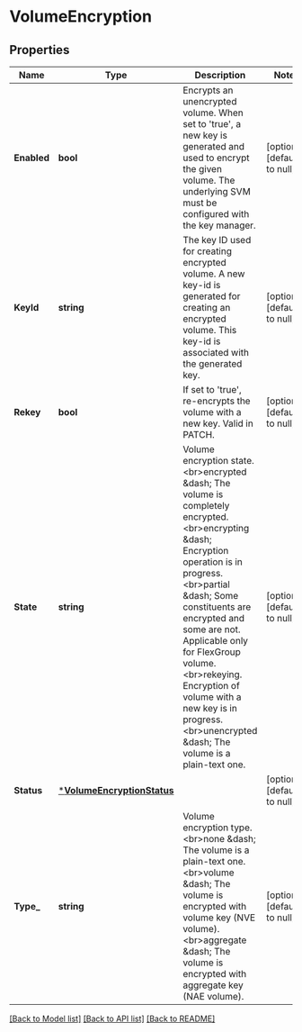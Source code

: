 # VolumeEncryption

## Properties
Name | Type | Description | Notes
------------ | ------------- | ------------- | -------------
**Enabled** | **bool** | Encrypts an unencrypted volume. When set to &#39;true&#39;, a new key is generated and used to encrypt the given volume. The underlying SVM must be configured with the key manager. | [optional] [default to null]
**KeyId** | **string** | The key ID used for creating encrypted volume. A new key-id is generated for creating an encrypted volume. This key-id is associated with the generated key. | [optional] [default to null]
**Rekey** | **bool** | If set to &#39;true&#39;, re-encrypts the volume with a new key. Valid in PATCH. | [optional] [default to null]
**State** | **string** | Volume encryption state.&lt;br&gt;encrypted &amp;dash; The volume is completely encrypted.&lt;br&gt;encrypting &amp;dash; Encryption operation is in progress.&lt;br&gt;partial &amp;dash; Some constituents are encrypted and some are not. Applicable only for FlexGroup volume.&lt;br&gt;rekeying. Encryption of volume with a new key is in progress.&lt;br&gt;unencrypted &amp;dash; The volume is a plain-text one. | [optional] [default to null]
**Status** | [***VolumeEncryptionStatus**](volume_encryption_status.md) |  | [optional] [default to null]
**Type_** | **string** | Volume encryption type.&lt;br&gt;none &amp;dash; The volume is a plain-text one.&lt;br&gt;volume &amp;dash; The volume is encrypted with volume key (NVE volume).&lt;br&gt;aggregate &amp;dash; The volume is encrypted with aggregate key (NAE volume). | [optional] [default to null]

[[Back to Model list]](../README.md#documentation-for-models) [[Back to API list]](../README.md#documentation-for-api-endpoints) [[Back to README]](../README.md)


